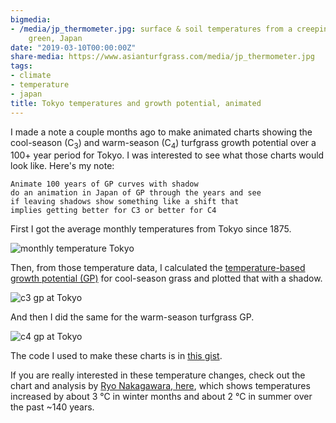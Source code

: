 ```yaml
---
bigmedia:
- /media/jp_thermometer.jpg: surface & soil temperatures from a creeping bentgrass putting
    green, Japan
date: "2019-03-10T00:00:00Z"
share-media: https://www.asianturfgrass.com/media/jp_thermometer.jpg
tags:
- climate
- temperature
- japan
title: Tokyo temperatures and growth potential, animated
---
```


I made a note a couple months ago to make animated charts showing the cool-season (C<sub>3</sub>) and warm-season (C<sub>4</sub>) turfgrass growth potential over a 100+ year period for Tokyo. I was interested to see what those charts would look like. Here's my note:

```
Animate 100 years of GP curves with shadow
do an animation in Japan of GP through the years and see
if leaving shadows show something like a shift that
implies getting better for C3 or better for C4
```

First I got the average monthly temperatures from Tokyo since 1875.

![monthly temperature Tokyo](/media/tokyo_temperature.gif)

Then, from those temperature data, I calculated the [temperature-based growth potential (GP)](https://www.asianturfgrass.com/2017-09-01-gp-explained-photos/) for cool-season grass and plotted that with a shadow.

![c3 gp at Tokyo](/media/tokyo_c3.gif)

And then I did the same for the warm-season turfgrass GP.

![c4 gp at Tokyo](/media/tokyo_c4.gif)

The code I used to make these charts is in [this gist](https://gist.github.com/micahwoods/a01d0394d057c455e5607caeaecd6a7a).

If you are really interested in these temperature changes, check out the chart and analysis by [Ryo Nakagawara, here](https://twitter.com/R_by_Ryo/status/1101808344384233473), which shows temperatures increased by about 3 °C in winter months and about 2 °C in summer over the past ~140 years.

